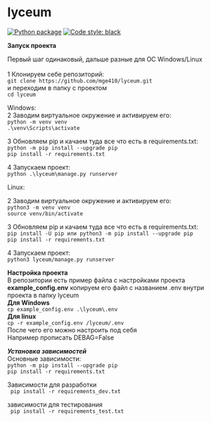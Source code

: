 # lyceum

[![Python package](https://github.com/mge410/lyceum/actions/workflows/python-package.yml/badge.svg)](https://github.com/mge410/lyceum/actions/workflows/python-package.yml)
[![Code style: black](https://img.shields.io/badge/code%20style-black-000000.svg)](https://github.com/psf/black)

**Запуск проекта**

Первый шаг одинаковый, дальше разные для OC Windows/Linux <br><br>
1 Клонируем себе репозиторий: <br>
```git clone https://github.com/mge410/lyceum.git ```<br>
и переходим в папку с проектом <br>
```cd lyceum ```<br>

Windows: <br>
2 Заводим виртуальное окружение и активируем его: <br>
```python -m venv venv ```<br>
```.\venv\Scripts\activate ```<br>

3 Обновляем pip и качаем туда все что есть в requirements.txt: <br>
```python -m pip install --upgrade pip``` <br>
```pip install -r requirements.txt ```<br>

4 Запускаем проект: <br>
``` python .\lyceum\manage.py runserver ```<br>

Linux: <br>

2 Заводим виртуальное окружение и активируем его: <br>
```python3 -m venv venv ```<br>
```source venv/bin/activate ```<br>

3 Обновляем pip и качаем туда все что есть в requirements.txt: <br>
```pip install -U pip или python3 -m pip install --upgrade pip```<br>
```pip install -r requirements.txt``` <br>

4 Запускаем проект: <br> 
```python3 lyceum/manage.py runserver```<br>


**Настройка проекта**<br>
В репозитории есть пример файла с настройками проекта __example_config.env__
копируем его файл с названием .env внутри проекта в папку lyceum <br>
__Для Windows__ <br>
```cp example_config.env .\lyceum\.env``` <br>
__Для linux__ <br>
```cp -r example_config.env /lyceum/.env``` <br>
После чего его можно настроить под себя <br>
Например прописать DEBAG=False

***Установка зависимостей***<br>
Основные зависимости:<br>
```python -m pip install --upgrade pip``` <br>
```pip install -r requirements.txt ```<br>

Зависимости для разработки<br>
``` pip install -r requirements_dev.txt```<br>

зависимости для тестирования <br>
``` pip install -r requirements_test.txt```
